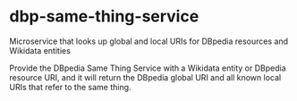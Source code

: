 # dbp-same-thing-service
Microservice that looks up global and local URIs for DBpedia resources and Wikidata entities

Provide the DBpedia Same Thing Service with a Wikidata entity or DBpedia resource URI, and it will return the DBpedia global URI and all known local URIs that refer to the same thing.
